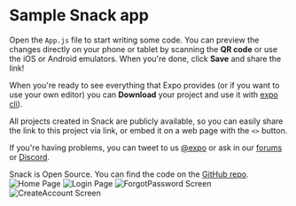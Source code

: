 # Sample Snack app

Open the `App.js` file to start writing some code. You can preview the changes directly on your phone or tablet by scanning the **QR code** or use the iOS or Android emulators. When you're done, click **Save** and share the link!

When you're ready to see everything that Expo provides (or if you want to use your own editor) you can **Download** your project and use it with [expo cli](https://docs.expo.dev/get-started/installation/#expo-cli)).

All projects created in Snack are publicly available, so you can easily share the link to this project via link, or embed it on a web page with the `<>` button.

If you're having problems, you can tweet to us [@expo](https://twitter.com/expo) or ask in our [forums](https://forums.expo.dev/c/expo-dev-tools/61) or [Discord](https://chat.expo.dev/).

Snack is Open Source. You can find the code on the [GitHub repo](https://github.com/expo/snack).
![Home Page](https://github.com/user-attachments/assets/a1402711-33c2-4f66-bc95-5f07f3e33bba)
![Login Page](https://github.com/user-attachments/assets/710c215d-43fa-4d82-9cd8-de245d472d5f)
![ForgotPassword Screen](https://github.com/user-attachments/assets/12d4e3b8-202e-4ff5-bca2-ad2b9c36664a)
![CreateAccount Screen](https://github.com/user-attachments/assets/25ff5193-6d53-4e36-bb81-d6379873a098)
